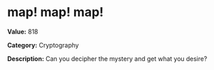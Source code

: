# map! map! map!

**Value:** 818

**Category:** Cryptography

**Description:**
Can you decipher the mystery and get what you desire?
